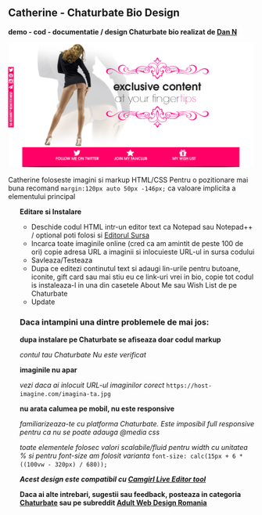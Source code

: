 ## Catherine - Chaturbate Bio Design
**demo - cod - documentatie / design Chaturbate bio realizat de [Dan N](https://cgc-dan.github.io/xwebdesign-romania/webdesigner/dan-n.html)**


![Catherine - Camgirl Chaturbate bio design](https://raw.githubusercontent.com/cgc-dan/xwebdesign-romania/main/demo/cb/catherine/resurse-documentatie/chaturbate-biodesign-catherine.jpg)


Catherine foloseste imagini si markup HTML/CSS
Pentru o pozitionare mai buna recomand `margin:120px auto 50px -146px;` ca valoare implicita a elementului principal <ul>

**Editare si Instalare**
 * Deschide codul HTML intr-un editor text ca Notepad sau Notepad++ / optional poti folosi si [Editorul Sursa](https://cgc-dan.github.io/xwebdesign-romania/demo/tip-menu-overlay/editor-sursa.html)
 * Incarca toate imaginile online (cred ca am amintit de peste 100 de ori) copie adresa URL a imaginii si inlocuieste URL-ul in sursa codului
 * Savleaza/Testeaza
 * Dupa ce editezi continutul text si adaugi lin-urile pentru butoane, iconite, gift card sau mai stiu eu ce link-uri vrei in bio, copie tot codul is instaleaza-l in una din casetele  About Me sau Wish List de pe Chaturbate
 * Update
 
### Daca intampini una dintre problemele de mai jos:

**dupa instalare pe Chaturbate se afiseaza doar codul markup**

*contul tau Chaturbate Nu este verificat*

**imaginile nu apar**

*vezi daca ai inlocuit URL-ul imaginilor corect*
`https://host-imagine.com/imagina-ta.jpg`

**nu arata calumea pe mobil, nu este responsive**

*familiarizeaza-te cu platforma Chaturbate. Este imposibil full responsive pentru ca nu se poate adauga @media css*

*toate elementele folosec valori scalabile/fluid pentru width cu unitatea % si pentru font-size am folosit varianta*
`font-size: calc(15px + 6 * ((100vw - 320px) / 680));` 

***Acest design este compatibil cu [Camgirl Live Editor tool](https://camgirl.cloud/editor/)***

**Daca ai alte intrebari, sugestii sau feedback, posteaza in categoria [Chaturbate](https://github.com/cgc-dan/xwebdesign-romania/discussions/categories/chaturbate) sau pe subreddit [Adult Web Design Romania](https://www.reddit.com/r/AdultWebDesignRomania/)**
